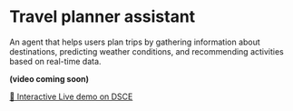 # Travel planner assistant

An agent that helps users plan trips by gathering information about destinations, predicting weather conditions, and recommending activities based on real-time data.

**(video coming soon)**

[🚀 Interactive Live demo on DSCE](https://dsce.ibm.com/wizard/watsonx/results/watsonx-industry-specific-agents#)

